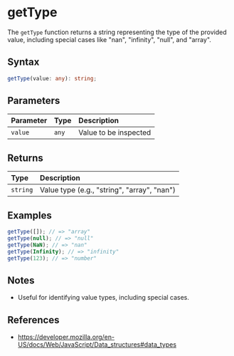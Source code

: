 # getType

The `getType` function returns a string representing the type of the provided value, including special cases like "nan", "infinity", "null", and "array".

## Syntax
```typescript
getType(value: any): string;
```

## Parameters
| Parameter | Type   | Description           |
| :-------- | :----- | :--------------------|
| `value`   | `any`  | Value to be inspected |

## Returns
| Type      | Description                                 |
| :-------- | :------------------------------------------ |
| `string`  | Value type (e.g., "string", "array", "nan") |

## Examples
```typescript
getType([]); // => "array"
getType(null); // => "null"
getType(NaN); // => "nan"
getType(Infinity); // => "infinity"
getType(123); // => "number"
```

## Notes
* Useful for identifying value types, including special cases.

## References
* https://developer.mozilla.org/en-US/docs/Web/JavaScript/Data_structures#data_types